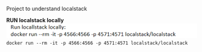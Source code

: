 Project to understand localstack

**RUN localstack locally**
![img_1.png](img_1.png)
```docker run --rm -it -p 4566:4566 -p 4571:4571 localstack/localstack```